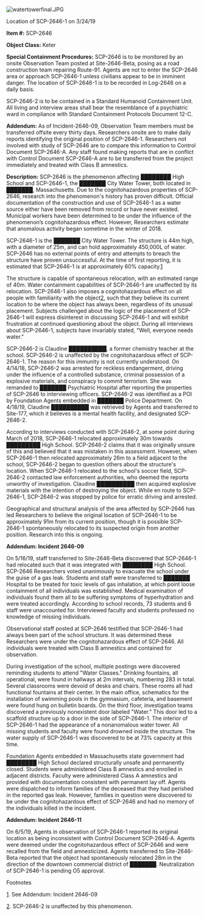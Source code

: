 ![watertowerfinal.JPG](http://scp-wiki.wdfiles.com/local--files/scp-2646/watertowerfinal.JPG)

Location of SCP-2646-1 on 3/24/19

  
**Item #:** SCP-2646

**Object Class:** Keter

**Special Containment Procedures:** SCP-2646 is to be monitored by an onsite Observation Team posted at Site-2646-Beta, posing as a road construction team repairing Route-91. Agents are not to enter the SCP-2646 area or approach SCP-2646-1 unless civilians appear to be in imminent danger. The location of SCP-2646-1 is to be recorded in Log-2646 on a daily basis.

SCP-2646-2 is to be contained in a Standard Humanoid Containment Unit. All living and interview areas shall bear the resemblance of a psychiatric ward in compliance with Standard Containment Protocols Document 12-C.

**Addendum:** As of Incident-2646-09, Observation Team members must be transferred offsite every thirty days. Researchers onsite are to make daily reports identifying the original position of SCP-2646-1. Researchers not involved with study of SCP-2646 are to compare this information to Control Document SCP-2646-A. Any staff found making reports that are in conflict with Control Document SCP-2646-A are to be transferred from the project immediately and treated with Class B amnestics.

**Description:** SCP-2646 is the phenomenon affecting ████████ High School and SCP-2646-1, the ███████ City Water Tower, both located in ███████, Massachusetts. Due to the cognitohazardous properties of SCP-2646, research into the phenomenon's history has proven difficult. Official documentation of the construction and use of SCP-2646-1 as a water source either have been removed from record or have never existed. Municipal workers have been determined to be under the influence of the phenomenon’s cognitohazardous effect. However, Researchers estimate that anomalous activity began sometime in the winter of 2018.

SCP-2646-1 is the ███████ City Water Tower. The structure is 44m high, with a diameter of 25m, and can hold approximately 450,000L of water. SCP-2646 has no external points of entry and attempts to breach the structure have proven unsuccessful. At the time of first reporting, it is estimated that SCP-2646-1 is at approximately 60% capacity.[1](javascript:;)

The structure is capable of spontaneous relocation, with an estimated range of 40m. Water containment capabilities of SCP-2646-1 are unaffected by its relocation. SCP-2646-1 also imposes a cognitohazardous effect on all people with familiarity with the object[2](javascript:;), such that they believe its current location to be where the object has always been, regardless of its unusual placement. Subjects challenged about the logic of the placement of SCP-2646-1 will express disinterest in discussing SCP-2646-1 and will exhibit frustration at continued questioning about the object. During all interviews about SCP-2646-1, subjects have invariably stated, "Well, everyone needs water."

SCP-2646-2 is Claudine ██████████, a former chemistry teacher at the school. SCP-2646-2 is unaffected by the cognitohazardous effect of SCP-2646-1. The reason for this immunity is not currently understood. On 4/14/18, SCP-2646-2 was arrested for reckless endangerment, driving under the influence of a controlled substance, criminal possession of a explosive materials, and conspiracy to commit terrorism. She was remanded to ███████ Psychiatric Hospital after reporting the properties of SCP-2646 to interviewing officers. SCP-2646-2 was identified as a POI by Foundation Agents embedded in ███████ Police Department. On 4/18/19, Claudine ██████████ was retrieved by Agents and transferred to Site-177, which it believes is a mental health facility, and designated SCP-2646-2.

According to interviews conducted with SCP-2646-2, at some point during March of 2018, SCP-2646-1 relocated approximately 30m towards █████████ High School. SCP-2646-2 claims that it was originally unsure of this and believed that it was mistaken in this assessment. However, when SCP-2646-1 then relocated approximately 26m to a field adjacent to the school, SCP-2646-2 began to question others about the structure's location. When SCP-2646-1 relocated to the school's soccer field, SCP-2646-2 contacted law enforcement authorities, who deemed the reports unworthy of investigation. Claudine ██████████ then acquired explosive materials with the intention of destroying the object. While en route to SCP-2646-1, SCP-2646-2 was stopped by police for erratic driving and arrested.

Geographical and structural analysis of the area affected by SCP-2646 has led Researchers to believe the original location of SCP-2646-1 to be approximately 91m from its current position, though it is possible SCP-2646-1 spontaneously relocated to its suspected origin from another position. Research into this is ongoing.

**Addendum: Incident 2646-09**

On 5/16/19, staff transferred to Site-2646-Beta discovered that SCP-2646-1 had relocated such that it was integrated with ████████ High School. SCP-2646 Researchers voted unanimously to evacuate the school under the guise of a gas leak. Students and staff were transferred to ███████ Hospital to be treated for toxic levels of gas inhalation, at which point loose containment of all individuals was established. Medical examination of individuals found them all to be suffering symptoms of hyperhydration and were treated accordingly. According to school records, 73 students and 6 staff were unaccounted for. Interviewed faculty and students professed no knowledge of missing individuals.

Observational staff posted at SCP-2646 testified that SCP-2646-1 had always been part of the school structure. It was determined these Researchers were under the cognitohazardous effect of SCP-2646. All individuals were treated with Class B amnestics and contained for observation.

During investigation of the school, multiple postings were discovered reminding students to attend "Water Classes." Drinking fountains, all operational, were found in hallways at 2m intervals, numbering 283 in total. Several classrooms were devoid of desks and chairs. These rooms all had functional fountains at their center. In the main office, schematics for the installation of swimming pools in the gymnasium, cafeteria, and basement were found hung on bulletin boards. On the third floor, investigation teams discovered a previously nonexistent door labeled "Water." This door led to a scaffold structure up to a door in the side of SCP-2646-1. The interior of SCP-2646-1 had the appearance of a nonanomalous water tower. All missing students and faculty were found drowned inside the structure. The water supply of SCP-2646-1 was discovered to be at 73% capacity at this time.

Foundation Agents embedded in Massachusetts state government had ████████ High School declared structurally unsafe and permanently closed. Students were administered Class B amnestics and enrolled in adjacent districts. Faculty were administered Class A amnestics and provided with documentation consistent with permanent lay off. Agents were dispatched to inform families of the deceased that they had perished in the reported gas leak. However, families in question were discovered to be under the cognitohazardous effect of SCP-2646 and had no memory of the individuals killed in the incident.

**Addendum: Incident 2646-11**

On 6/5/19, Agents in observation of SCP-2646-1 reported its original location as being inconsistent with Control Document SCP-2646-A. Agents were deemed under the cognitohazardous effect of SCP-2646 and were recalled from the field and amnesticized. Agents transferred to Site-2646-Beta reported that the object had spontaneously relocated 28m in the direction of the downtown commercial district of ███████. Neutralization of SCP-2646-1 is pending O5 approval.

Footnotes

[1](javascript:;). See Addendum: Incident 2646-09

[2](javascript:;). SCP-2646-2 is unaffected by this phenomenon.